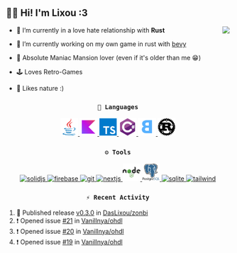 ## 🙋‍♂️ Hi! I'm Lixou :3
<img align="right" src="https://github-readme-stats.vercel.app/api?username=DasLixou&show_icons=true&theme=swift&count_private=true">

- 🌱 I’m currently in a love hate relationship with **Rust**

- 🔭 I’m currently working on my own game in rust with [bevy](https://github.com/bevyengine/bevy)

- 🏡 Absolute Maniac Mansion lover (even if it's older than me 😁)

- 🕹️ Loves Retro-Games

- 🌴 Likes nature :)

<h3 align="center"><code>🚀 Languages</code></h3>

<p align="center">
<a href="https://www.java.com" target="_blank" rel="noreferrer"> <img src="https://raw.githubusercontent.com/devicons/devicon/master/icons/java/java-original.svg" alt="java" width="40" height="40"/> </a>
<a href="https://kotlinlang.org/" target="_blank" rel="noreferrer"> <img src="https://raw.githubusercontent.com/devicons/devicon/master/icons/kotlin/kotlin-original.svg" alt="kotlin" width="40" height="40"/> </a>
<a href="https://www.typescriptlang.org/" target="_blank" rel="noreferrer"> <img src="https://raw.githubusercontent.com/devicons/devicon/master/icons/typescript/typescript-original.svg" alt="typescript" width="40" height="40"/> </a>
<a href="https://docs.microsoft.com/en-us/dotnet/csharp/" target="_blank" rel="noreferrer"> <img src="https://raw.githubusercontent.com/devicons/devicon/master/icons/csharp/csharp-original.svg" alt="csharp" width="40" height="40"/> </a>
<a href="https://www.backlang.org/" target="_blank" rel="noreferrer"> <img src="https://raw.githubusercontent.com/Backlang-Org/backlang-org.github.io/main/src/assets/logoNoShadow.svg" alt="backlang" width="40" height="40"/> </a>
<a href="https://www.rust-lang.org/" target="_blank" rel="noreferrer"> <img src="https://raw.githubusercontent.com/devicons/devicon/master/icons/rust/rust-plain.svg" alt="rust" width="40" height="40"/> </a>
</p>

<h3 align="center"><code>⚙️ Tools</code></h3>

<p align="center">
<a href="https://www.solidjs.com/" target="_blank" rel="noreferrer"> <img src="https://raw.githubusercontent.com/solidjs/solid-site/main/src/assets/logo.svg" alt="solidjs" width="40" height="40"/> </a>
<a href="https://firebase.google.com/" target="_blank" rel="noreferrer"> <img src="https://www.vectorlogo.zone/logos/firebase/firebase-icon.svg" alt="firebase" width="40" height="40"/> </a>
<a href="https://git-scm.com/" target="_blank" rel="noreferrer"> <img src="https://www.vectorlogo.zone/logos/git-scm/git-scm-icon.svg" alt="git" width="40" height="40"/> </a>
<a href="https://nextjs.org/" target="_blank" rel="noreferrer"> <img src="https://cdn.worldvectorlogo.com/logos/nextjs-2.svg" alt="nextjs" width="40" height="40"/> </a>
<a href="https://nodejs.org" target="_blank" rel="noreferrer"> <img src="https://raw.githubusercontent.com/devicons/devicon/master/icons/nodejs/nodejs-original-wordmark.svg" alt="nodejs" width="40" height="40"/> </a>
<a href="https://www.postgresql.org" target="_blank" rel="noreferrer"> <img src="https://raw.githubusercontent.com/devicons/devicon/master/icons/postgresql/postgresql-original-wordmark.svg" alt="postgresql" width="40" height="40"/> </a>
<a href="https://www.sqlite.org/" target="_blank" rel="noreferrer"> <img src="https://www.vectorlogo.zone/logos/sqlite/sqlite-icon.svg" alt="sqlite" width="40" height="40"/> </a>
<a href="https://tailwindcss.com/" target="_blank" rel="noreferrer"> <img src="https://www.vectorlogo.zone/logos/tailwindcss/tailwindcss-icon.svg" alt="tailwind" width="40" height="40"/> </a>
</p>

<h3 align="center"><code>⚡ Recent Activity</code></h3>

<!--START_SECTION:activity-->
1. 🚀 Published release [v0.3.0](https://github.com/DasLixou/zonbi/releases/tag/v0.3.0) in [DasLixou/zonbi](https://github.com/DasLixou/zonbi)
2. ❗ Opened issue [#21](https://github.com/Vanillnya/ohdl/issues/21) in [Vanillnya/ohdl](https://github.com/Vanillnya/ohdl)
3. ❗ Opened issue [#20](https://github.com/Vanillnya/ohdl/issues/20) in [Vanillnya/ohdl](https://github.com/Vanillnya/ohdl)
4. ❗ Opened issue [#19](https://github.com/Vanillnya/ohdl/issues/19) in [Vanillnya/ohdl](https://github.com/Vanillnya/ohdl)
<!--END_SECTION:activity-->
